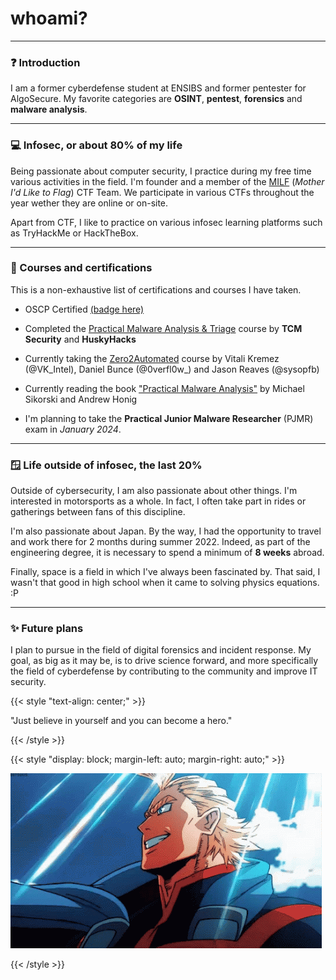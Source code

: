 # whoami?


---

### ❓ Introduction
I am a former cyberdefense student at ENSIBS and former pentester for AlgoSecure. My favorite categories are **OSINT**, **pentest**, **forensics** and **malware analysis**. 

---

### 💻 Infosec, or about 80% of my life
Being passionate about computer security, I practice during my free time various activities in the field. I'm founder and a member of the [MILF](https://milfctf.com/) (*Mother I'd Like to Flag*) CTF Team. We participate in various CTFs throughout the year wether they are online or on-site. 

Apart from CTF, I like to practice on various infosec learning platforms such as TryHackMe or HackTheBox.

---

### 🏅 Courses and certifications

This is a non-exhaustive list of certifications and courses I have taken.

- OSCP Certified [(badge here)](https://www.credential.net/a54e0af8-07ca-48bb-96ff-f757913e1bb8#gs.39qnkb)
- Completed the [Practical Malware Analysis & Triage](https://academy.tcm-sec.com/p/practical-malware-analysis-triage) course by **TCM Security** and **HuskyHacks**

- Currently taking the [Zero2Automated](https://courses.zero2auto.com/) course by Vitali Kremez (@VK_Intel), Daniel Bunce (@0verfl0w_) and Jason Reaves (@sysopfb)
- Currently reading the book ["Practical Malware Analysis"](https://www.amazon.com/Practical-Malware-Analysis-Hands-Dissecting/dp/1593272901) by Michael Sikorski and Andrew Honig

-   I'm planning to take the **Practical Junior Malware Researcher** (PJMR) exam in *January 2024*.

---

### 🪟 Life outside of infosec, the last 20%
Outside of cybersecurity, I am also passionate about other things. I'm interested in motorsports as a whole. In fact, I often take part in rides or gatherings between fans of this discipline. 

I'm also passionate about Japan. By the way, I had the opportunity to travel and work there for 2 months during summer 2022. Indeed, as part of the engineering degree, it is necessary to spend a minimum of **8 weeks** abroad.

Finally, space is a field in which I've always been fascinated by. That said, I wasn't that good in high school when it came to solving physics equations. :P 

---

### ✨ Future plans
I plan to pursue in the field of digital forensics and incident response. My goal, as big as it may be, is to drive science forward, and more specifically the field of cyberdefense by contributing to the community and improve IT security. 

{{< style "text-align: center;" >}}

"Just believe in yourself and you can become a hero."

{{< /style >}}

{{< style "display: block; margin-left: auto; margin-right: auto;" >}}

![](all-might.gif)

{{< /style >}}

